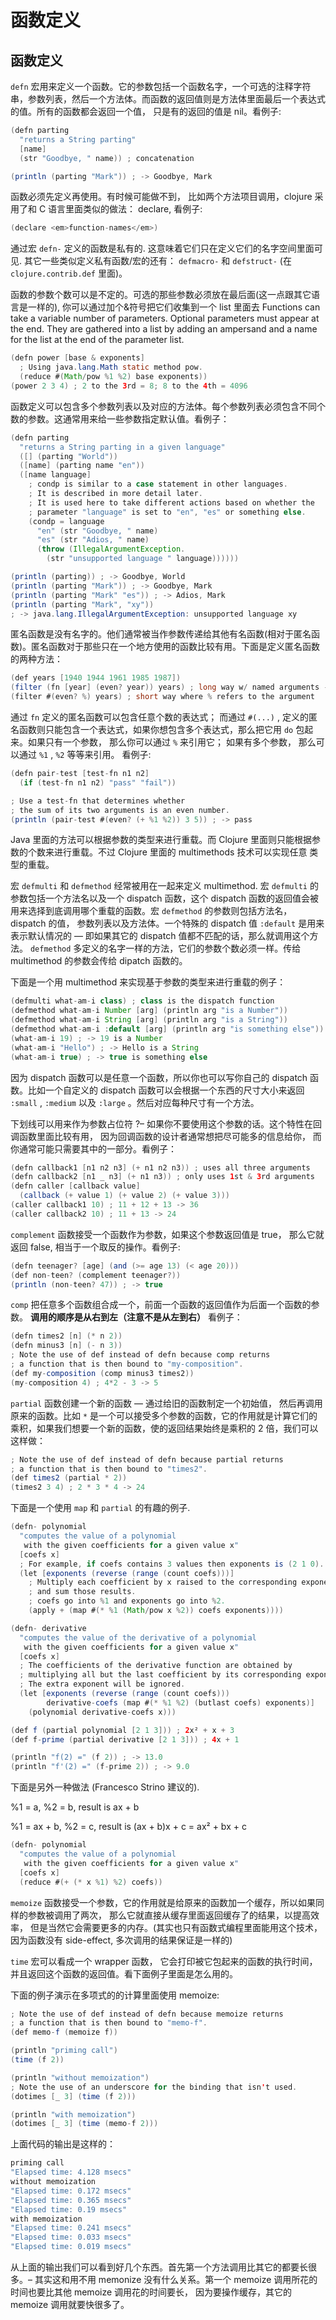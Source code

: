 # 函数定义

## 函数定义

`defn` 宏用来定义一个函数。它的参数包括一个函数名字，一个可选的注释字符串，参数列表，然后一个方法体。而函数的返回值则是方法体里面最后一个表达式的值。所有的函数都会返回一个值， 只是有的返回的值是 nil。看例子:

```java
(defn parting
  "returns a String parting"
  [name]
  (str "Goodbye, " name)) ; concatenation

(println (parting "Mark")) ; -> Goodbye, Mark 
```

函数必须先定义再使用。有时候可能做不到， 比如两个方法项目调用，clojure 采用了和 C 语言里面类似的做法： declare, 看例子:

```java
(declare <em>function-names</em>) 
```

通过宏 `defn-` 定义的函数是私有的. 这意味着它们只在定义它们的名字空间里面可见. 其它一些类似定义私有函数/宏的还有： `defmacro-` 和 `defstruct-` (在 `clojure.contrib.def` 里面)。

函数的参数个数可以是不定的。可选的那些参数必须放在最后面(这一点跟其它语言是一样的), 你可以通过加个&符号把它们收集到一个 list 里面去 Functions can take a variable number of parameters. Optional parameters must appear at the end. They are gathered into a list by adding an ampersand and a name for the list at the end of the parameter list.

```java
(defn power [base & exponents]
  ; Using java.lang.Math static method pow.
  (reduce #(Math/pow %1 %2) base exponents))
(power 2 3 4) ; 2 to the 3rd = 8; 8 to the 4th = 4096 
```

函数定义可以包含多个参数列表以及对应的方法体。每个参数列表必须包含不同个数的参数。这通常用来给一些参数指定默认值。看例子：

```java
(defn parting
  "returns a String parting in a given language"
  ([] (parting "World"))
  ([name] (parting name "en"))
  ([name language]
    ; condp is similar to a case statement in other languages.
    ; It is described in more detail later.
    ; It is used here to take different actions based on whether the
    ; parameter "language" is set to "en", "es" or something else.
    (condp = language
      "en" (str "Goodbye, " name)
      "es" (str "Adios, " name)
      (throw (IllegalArgumentException.
        (str "unsupported language " language))))))

(println (parting)) ; -> Goodbye, World
(println (parting "Mark")) ; -> Goodbye, Mark
(println (parting "Mark" "es")) ; -> Adios, Mark
(println (parting "Mark", "xy"))
; -> java.lang.IllegalArgumentException: unsupported language xy 
```

匿名函数是没有名字的。他们通常被当作参数传递给其他有名函数(相对于匿名函数)。匿名函数对于那些只在一个地方使用的函数比较有用。下面是定义匿名函数的两种方法：

```java
(def years [1940 1944 1961 1985 1987])
(filter (fn [year] (even? year)) years) ; long way w/ named arguments -> (1940 1944)
(filter #(even? %) years) ; short way where % refers to the argument 
```

通过 `fn` 定义的匿名函数可以包含任意个数的表达式； 而通过 `#(...)` , 定义的匿名函数则只能包含一个表达式，如果你想包含多个表达式，那么把它用 `do` 包起来。如果只有一个参数， 那么你可以通过 `%` 来引用它； 如果有多个参数， 那么可以通过 `%1` , `%2` 等等来引用。 看例子:

```java
(defn pair-test [test-fn n1 n2]
  (if (test-fn n1 n2) "pass" "fail"))

; Use a test-fn that determines whether
; the sum of its two arguments is an even number.
(println (pair-test #(even? (+ %1 %2)) 3 5)) ; -> pass 
```

Java 里面的方法可以根据参数的类型来进行重载。而 Clojure 里面则只能根据参数的个数来进行重载。不过 Clojure 里面的 multimethods 技术可以实现任意 类型的重载。

宏 `defmulti` 和 `defmethod` 经常被用在一起来定义 multimethod. 宏 `defmulti` 的参数包括一个方法名以及一个 dispatch 函数，这个 dispatch 函数的返回值会被用来选择到底调用哪个重载的函数。宏 `defmethod` 的参数则包括方法名，dispatch 的值， 参数列表以及方法体。一个特殊的 dispatch 值 `:default` 是用来表示默认情况的 — 即如果其它的 dispatch 值都不匹配的话，那么就调用这个方法。 `defmethod` 多定义的名字一样的方法，它们的参数个数必须一样。传给 multimethod 的参数会传给 dipatch 函数的。

下面是一个用 multimethod 来实现基于参数的类型来进行重载的例子：

```java
(defmulti what-am-i class) ; class is the dispatch function
(defmethod what-am-i Number [arg] (println arg "is a Number"))
(defmethod what-am-i String [arg] (println arg "is a String"))
(defmethod what-am-i :default [arg] (println arg "is something else"))
(what-am-i 19) ; -> 19 is a Number
(what-am-i "Hello") ; -> Hello is a String
(what-am-i true) ; -> true is something else 
```

因为 dispatch 函数可以是任意一个函数，所以你也可以写你自己的 dispatch 函数。比如一个自定义的 dispatch 函数可以会根据一个东西的尺寸大小来返回 `:small` , `:medium` 以及 `:large` 。然后对应每种尺寸有一个方法。

下划线可以用来作为参数占位符 ?– 如果你不要使用这个参数的话。这个特性在回调函数里面比较有用， 因为回调函数的设计者通常想把尽可能多的信息给你， 而你通常可能只需要其中的一部分。看例子：

```java
(defn callback1 [n1 n2 n3] (+ n1 n2 n3)) ; uses all three arguments
(defn callback2 [n1 _ n3] (+ n1 n3)) ; only uses 1st & 3rd arguments
(defn caller [callback value]
  (callback (+ value 1) (+ value 2) (+ value 3)))
(caller callback1 10) ; 11 + 12 + 13 -> 36
(caller callback2 10) ; 11 + 13 -> 24 
```

`complement` 函数接受一个函数作为参数，如果这个参数返回值是 true， 那么它就返回 false, 相当于一个取反的操作。看例子:

```java
(defn teenager? [age] (and (>= age 13) (< age 20)))
(def non-teen? (complement teenager?))
(println (non-teen? 47)) ; -> true 
```

`comp` 把任意多个函数组合成一个，前面一个函数的返回值作为后面一个函数的参数。 **调用的顺序是从右到左（注意不是从左到右）** 看例子：

```java
(defn times2 [n] (* n 2))
(defn minus3 [n] (- n 3))
; Note the use of def instead of defn because comp returns
; a function that is then bound to "my-composition".
(def my-composition (comp minus3 times2))
(my-composition 4) ; 4*2 - 3 -> 5 
```

`partial` 函数创建一个新的函数 — 通过给旧的函数制定一个初始值， 然后再调用原来的函数。比如 `*` 是一个可以接受多个参数的函数，它的作用就是计算它们的乘积，如果我们想要一个新的函数，使的返回结果始终是乘积的 2 倍，我们可以这样做：

```java
; Note the use of def instead of defn because partial returns
; a function that is then bound to "times2".
(def times2 (partial * 2))
(times2 3 4) ; 2 * 3 * 4 -> 24 
```

下面是一个使用 `map` 和 `partial` 的有趣的例子.

```java
(defn- polynomial
  "computes the value of a polynomial
   with the given coefficients for a given value x"
  [coefs x]
  ; For example, if coefs contains 3 values then exponents is (2 1 0).
  (let [exponents (reverse (range (count coefs)))]
    ; Multiply each coefficient by x raised to the corresponding exponent
    ; and sum those results.
    ; coefs go into %1 and exponents go into %2.
    (apply + (map #(* %1 (Math/pow x %2)) coefs exponents))))

(defn- derivative
  "computes the value of the derivative of a polynomial
   with the given coefficients for a given value x"
  [coefs x]
  ; The coefficients of the derivative function are obtained by
  ; multiplying all but the last coefficient by its corresponding exponent.
  ; The extra exponent will be ignored.
  (let [exponents (reverse (range (count coefs)))
        derivative-coefs (map #(* %1 %2) (butlast coefs) exponents)]
    (polynomial derivative-coefs x)))

(def f (partial polynomial [2 1 3])) ; 2x² + x + 3
(def f-prime (partial derivative [2 1 3])) ; 4x + 1

(println "f(2) =" (f 2)) ; -> 13.0
(println "f'(2) =" (f-prime 2)) ; -> 9.0 
```

下面是另外一种做法 (Francesco Strino 建议的).

%1 = a, %2 = b, result is ax + b

%1 = ax + b, %2 = c, result is (ax + b)x + c = ax² + bx + c

```java
(defn- polynomial
  "computes the value of a polynomial
   with the given coefficients for a given value x"
  [coefs x]
  (reduce #(+ (* x %1) %2) coefs)) 
```

`memoize` 函数接受一个参数，它的作用就是给原来的函数加一个缓存，所以如果同样的参数被调用了两次， 那么它就直接从缓存里面返回缓存了的结果，以提高效率， 但是当然它会需要更多的内存。(其实也只有函数式编程里面能用这个技术， 因为函数没有 side-effect, 多次调用的结果保证是一样的)

`time` 宏可以看成一个 wrapper 函数， 它会打印被它包起来的函数的执行时间，并且返回这个函数的返回值。看下面例子里面是怎么用的。

下面的例子演示在多项式的的计算里面使用 memoize:

```java
; Note the use of def instead of defn because memoize returns
; a function that is then bound to "memo-f".
(def memo-f (memoize f))

(println "priming call")
(time (f 2))

(println "without memoization")
; Note the use of an underscore for the binding that isn't used.
(dotimes [_ 3] (time (f 2)))

(println "with memoization")
(dotimes [_ 3] (time (memo-f 2))) 
```

上面代码的输出是这样的：

```java
priming call
"Elapsed time: 4.128 msecs"
without memoization
"Elapsed time: 0.172 msecs"
"Elapsed time: 0.365 msecs"
"Elapsed time: 0.19 msecs"
with memoization
"Elapsed time: 0.241 msecs"
"Elapsed time: 0.033 msecs"
"Elapsed time: 0.019 msecs" 
```

从上面的输出我们可以看到好几个东西。首先第一个方法调用比其它的都要长很多。– 其实这和用不用 memonize 没有什么关系。第一个 memoize 调用所花的时间也要比其他 memoize 调用花的时间要长， 因为要操作缓存，其它的 memoize 调用就要快很多了。
